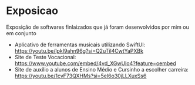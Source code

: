 # Exposicao
Exposição de softwares finlaizados que já foram desenvolvidos por mim ou em conjunto 
- Aplicativo de ferramentas musicais utilizando SwiftUI: https://youtu.be/lpkI9ahn96g?si=Q2uTil4CwtYaPXBk
- Site de Teste Vocacional: https://www.youtube.com/embed/4vd_XGwUIo4?feature=oembed
- Site de auxílio a alunos de Ensino Médio e Cursinho a escolher carreira: https://youtu.be/1cvF73QXHMs?si=5eI6o30jLLXuxSs6
